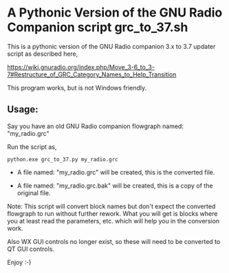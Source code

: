 # A Pythonic Version of the GNU Radio Companion script grc_to_37.sh  
  
This is a pythonic version of the GNU Radio companion 3.x to 3.7 updater script as described here,    
  
  https://wiki.gnuradio.org/index.php/Move_3-6_to_3-7#Restructure_of_GRC_Category_Names_to_Help_Transition   
    
This program works, but is not Windows friendly.  
  
## Usage:  
  
Say you have an old GNU Radio companion flowgraph named: "my_radio.grc"  
  
Run the script as,  
  
`python.exe grc_to_37.py my_radio.grc`  
  
* A file named: "my_radio.grc" will be created, this is the converted file.  
  
* A file named: "my_radio.grc.bak" will be created, this is a copy of the original file.   
  
Note: This script will convert block names but don't expect the converted flowgraph to run without further rework. What you will get is blocks where you at least read the parameters, etc. which will help you in the conversion work.  
  
Also WX GUI controls no longer exist, so these will need to be converted to QT GUI controls.  
  
Enjoy :-)  
